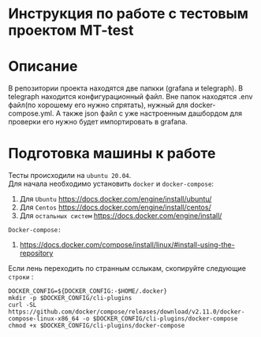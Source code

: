 #  Инструкция по работе с тестовым проектом MT-test

# Описание
В репозитории проекта находятся две папкки (grafana и telegraph). В telegraph находится конфигурационный файл. Вне папок находятся .env файл(по хорошему его нужно спрятать), нужный для docker-compose.yml. А также json файл с уже настроенным дашбордом для проверки его нужно будет импортировать в grafana. 

# Подготовка машины к работе

Тесты происходили на `ubuntu 20.04`.  
Для начала необходимо установить `docker` и `docker-compose`:  

1) Для `Ubuntu` https://docs.docker.com/engine/install/ubuntu/  
2) Для `Centos` https://docs.docker.com/engine/install/centos/  
3) Для `остальных систем` https://docs.docker.com/engine/install/  

`Docker-compose:`
1) https://docs.docker.com/compose/install/linux/#install-using-the-repository

Если лень переходить по странным сслыкам, скопируйте следующие `строки` :

`DOCKER_CONFIG=${DOCKER_CONFIG:-$HOME/.docker}`    
`mkdir -p $DOCKER_CONFIG/cli-plugins`  
`curl -SL https://github.com/docker/compose/releases/download/v2.11.0/docker-compose-linux-x86_64 -o $DOCKER_CONFIG/cli-plugins/docker-compose`  
`chmod +x $DOCKER_CONFIG/cli-plugins/docker-compose`  

# 
